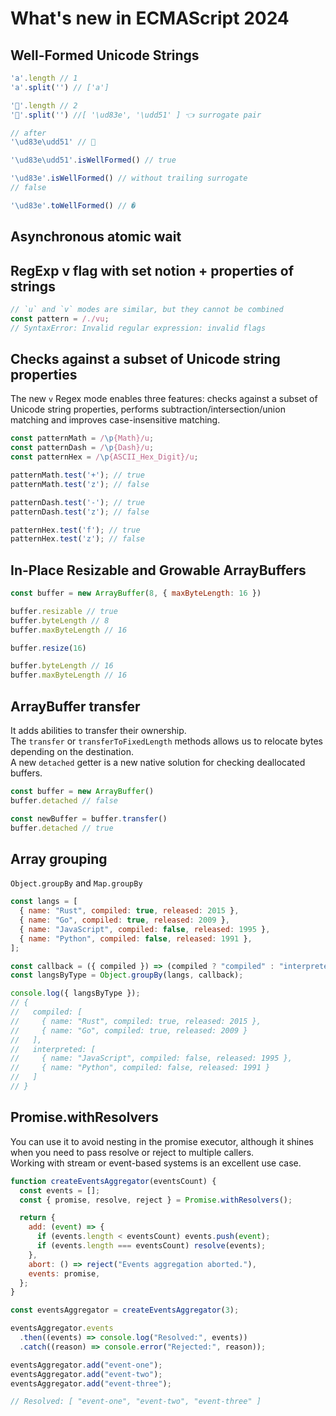 # What's new in ECMAScript 2024

## Well-Formed Unicode Strings

```javascript
'a'.length // 1
'a'.split('') // ['a']

'🥑'.length // 2
'🥑'.split('') //[ '\ud83e', '\udd51' ] 👈 surrogate pair
```
```javascript
// after
'\ud83e\udd51' // 🥑

'\ud83e\udd51'.isWellFormed() // true

'\ud83e'.isWellFormed() // without trailing surrogate
// false

'\ud83e'.toWellFormed() // �
```

## Asynchronous atomic wait

## RegExp v flag with set notion + properties of strings

```javascript
// `u` and `v` modes are similar, but they cannot be combined
const pattern = /./vu;
// SyntaxError: Invalid regular expression: invalid flags
```

## Checks against a subset of Unicode string properties

The new `v` Regex mode enables three features: checks against a subset of Unicode string properties, performs subtraction/intersection/union matching and improves case-insensitive matching.

```javascript
const patternMath = /\p{Math}/u;
const patternDash = /\p{Dash}/u;
const patternHex = /\p{ASCII_Hex_Digit}/u;

patternMath.test('+'); // true
patternMath.test('z'); // false

patternDash.test('-'); // true
patternDash.test('z'); // false

patternHex.test('f'); // true
patternHex.test('z'); // false
```

## In-Place Resizable and Growable ArrayBuffers

```javascript
const buffer = new ArrayBuffer(8, { maxByteLength: 16 })

buffer.resizable // true
buffer.byteLength // 8
buffer.maxByteLength // 16

buffer.resize(16)

buffer.byteLength // 16
buffer.maxByteLength // 16
```

## ArrayBuffer transfer

It adds abilities to transfer their ownership.  
The `transfer` or `transferToFixedLength` methods allows us to relocate bytes depending on the destination.  
A new `detached` getter is a new native solution for checking deallocated buffers.

```javascript
const buffer = new ArrayBuffer()
buffer.detached // false

const newBuffer = buffer.transfer()
buffer.detached // true
```

## Array grouping

`Object.groupBy` and `Map.groupBy`

```javascript
const langs = [
  { name: "Rust", compiled: true, released: 2015 },
  { name: "Go", compiled: true, released: 2009 },
  { name: "JavaScript", compiled: false, released: 1995 },
  { name: "Python", compiled: false, released: 1991 },
];

const callback = ({ compiled }) => (compiled ? "compiled" : "interpreted");
const langsByType = Object.groupBy(langs, callback);

console.log({ langsByType });
// {
//   compiled: [
//     { name: "Rust", compiled: true, released: 2015 },
//     { name: "Go", compiled: true, released: 2009 }
//   ],
//   interpreted: [
//     { name: "JavaScript", compiled: false, released: 1995 },
//     { name: "Python", compiled: false, released: 1991 }
//   ]
// }
```

## Promise.withResolvers

You can use it to avoid nesting in the promise executor, although it shines when you need to pass resolve or reject to multiple callers.  
Working with stream or event-based systems is an excellent use case.

```javascript
function createEventsAggregator(eventsCount) {
  const events = [];
  const { promise, resolve, reject } = Promise.withResolvers();

  return {
    add: (event) => {
      if (events.length < eventsCount) events.push(event);
      if (events.length === eventsCount) resolve(events);
    },
    abort: () => reject("Events aggregation aborted."),
    events: promise,
  };
}

const eventsAggregator = createEventsAggregator(3);

eventsAggregator.events
  .then((events) => console.log("Resolved:", events))
  .catch((reason) => console.error("Rejected:", reason));

eventsAggregator.add("event-one");
eventsAggregator.add("event-two");
eventsAggregator.add("event-three");

// Resolved: [ "event-one", "event-two", "event-three" ]
```
